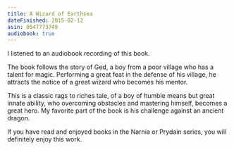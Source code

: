 ```yaml
---
title: A Wizard of Earthsea
dateFinished: 2015-02-12
asin: 0547773749
audiobook: true
---
```


I listened to an audiobook recording of this book.

The book follows the story of Ged, a boy from a poor village who has a talent for magic.
Performing a great feat in the defense of his village, he attracts the notice of a great
wizard who becomes his mentor.

This is a classic rags to riches tale, of a boy of humble means but great innate ability,
who overcoming obstacles and mastering himself, becomes a great hero. My favorite part of
the book is his challenge against an ancient dragon.

If you have read and enjoyed books in the Narnia or Prydain series, you will definitely
enjoy this work. 
